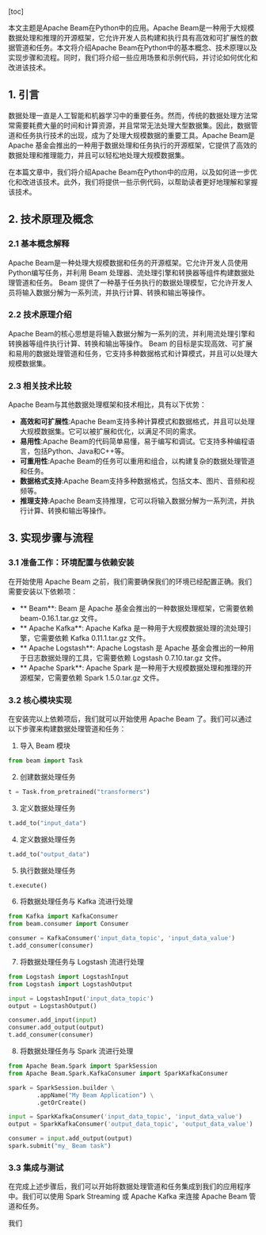 
[toc]                    
                
                
本文主题是Apache Beam在Python中的应用。Apache Beam是一种用于大规模数据处理和推理的开源框架，它允许开发人员构建和执行具有高效和可扩展性的数据管道和任务。本文将介绍Apache Beam在Python中的基本概念、技术原理以及实现步骤和流程。同时，我们将介绍一些应用场景和示例代码，并讨论如何优化和改进该技术。

## 1. 引言

数据处理一直是人工智能和机器学习中的重要任务。然而，传统的数据处理方法常常需要耗费大量的时间和计算资源，并且常常无法处理大型数据集。因此，数据管道和任务执行技术的出现，成为了处理大规模数据的重要工具。Apache Beam是Apache 基金会推出的一种用于数据处理和任务执行的开源框架，它提供了高效的数据处理和推理能力，并且可以轻松地处理大规模数据集。

在本篇文章中，我们将介绍Apache Beam在Python中的应用，以及如何进一步优化和改进该技术。此外，我们将提供一些示例代码，以帮助读者更好地理解和掌握该技术。

## 2. 技术原理及概念

### 2.1 基本概念解释

Apache Beam是一种处理大规模数据和任务的开源框架。它允许开发人员使用Python编写任务，并利用 Beam 处理器、流处理引擎和转换器等组件构建数据处理管道和任务。 Beam 提供了一种基于任务执行的数据处理模型，它允许开发人员将输入数据分解为一系列流，并执行计算、转换和输出等操作。

### 2.2 技术原理介绍

Apache Beam的核心思想是将输入数据分解为一系列的流，并利用流处理引擎和转换器等组件执行计算、转换和输出等操作。 Beam 的目标是实现高效、可扩展和易用的数据处理管道和任务，它支持多种数据格式和计算模式，并且可以处理大规模数据集。

### 2.3 相关技术比较

Apache Beam与其他数据处理框架和技术相比，具有以下优势：

* **高效和可扩展性**:Apache Beam支持多种计算模式和数据格式，并且可以处理大规模数据集。它可以被扩展和优化，以满足不同的需求。
* **易用性**:Apache Beam的代码简单易懂，易于编写和调试。它支持多种编程语言，包括Python、Java和C++等。
* **可重用性**:Apache Beam的任务可以重用和组合，以构建复杂的数据处理管道和任务。
* **数据格式支持**:Apache Beam支持多种数据格式，包括文本、图片、音频和视频等。
* **推理支持**:Apache Beam支持推理，它可以将输入数据分解为一系列流，并执行计算、转换和输出等操作。

## 3. 实现步骤与流程

### 3.1 准备工作：环境配置与依赖安装

在开始使用 Apache Beam 之前，我们需要确保我们的环境已经配置正确。我们需要安装以下依赖项：

* ** Beam**: Beam 是 Apache 基金会推出的一种数据处理框架，它需要依赖 beam-0.16.1.tar.gz 文件。
* ** Apache Kafka**: Apache Kafka 是一种用于大规模数据处理的流处理引擎，它需要依赖 Kafka 0.11.1.tar.gz 文件。
* ** Apache Logstash**: Apache Logstash 是 Apache 基金会推出的一种用于日志数据处理的工具，它需要依赖 Logstash 0.7.10.tar.gz 文件。
* ** Apache Spark**: Apache Spark 是一种用于大规模数据处理和推理的开源框架，它需要依赖 Spark 1.5.0.tar.gz 文件。

### 3.2 核心模块实现

在安装完以上依赖项后，我们就可以开始使用 Apache Beam 了。我们可以通过以下步骤来构建数据处理管道和任务：

1. 导入 Beam 模块
```python
from beam import Task
```
2. 创建数据处理任务
```python
t = Task.from_pretrained("transformers")
```
3. 定义数据处理任务
```python
t.add_to("input_data")
```
4. 定义数据处理任务
```python
t.add_to("output_data")
```
5. 执行数据处理任务
```python
t.execute()
```

6. 将数据处理任务与 Kafka 流进行处理
```python
from Kafka import KafkaConsumer
from beam.consumer import Consumer

consumer = KafkaConsumer('input_data_topic', 'input_data_value')
t.add_consumer(consumer)
```
7. 将数据处理任务与 Logstash 流进行处理
```python
from Logstash import LogstashInput
from Logstash import LogstashOutput

input = LogstashInput('input_data_topic')
output = LogstashOutput()

consumer.add_input(input)
consumer.add_output(output)
t.add_consumer(consumer)
```
8. 将数据处理任务与 Spark 流进行处理
```python
from Apache Beam.Spark import SparkSession
from Apache Beam.Spark.KafkaConsumer import SparkKafkaConsumer

spark = SparkSession.builder \
        .appName("My Beam Application") \
        .getOrCreate()

input = SparkKafkaConsumer('input_data_topic', 'input_data_value')
output = SparkKafkaConsumer('output_data_topic', 'output_data_value')

consumer = input.add_output(output)
spark.submit("my_ Beam task")
```

### 3.3 集成与测试

在完成上述步骤后，我们可以开始将数据处理管道和任务集成到我们的应用程序中。我们可以使用 Spark Streaming 或 Apache Kafka 来连接 Apache Beam 管道和任务。

我们

